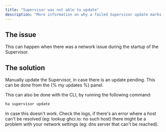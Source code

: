```yaml
---
title: "Supervisor was not able to update"
description: "More information on why a failed Supervisor update marks a system as unhealthy."
---
```


## The issue

This can happen when there was a network issue during the startup of the Supervisor.

## The solution

Manually update the Supervisor, in case there is an update pending. This can be done from the {% my updates %} panel.

This can also be done with the CLI, by running the following command:
```bash
ha supervisor update
```

In case this doesn't work. Check the logs, if there's an error where a host can't be resolved (eg: lookup ghcr.io: no such host) there might be a problem with your network settings (eg: dns server that can't be reached).
